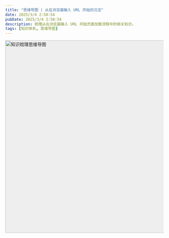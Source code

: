 ```yaml
---
title: "思维导图 | 从在浏览器输入 URL 开始的沉淀"
date: 2025/3/4 2:58:54
pubDate: 2025/3/4 2:58:54
description: 梳理从在浏览器输入 URL 开始页面加载流程中的相关知识。
tags: [知识体系, 思维导图]
---
```


<img src="https://cdn.jsdelivr.net/gh/qiyuor2/blog-image/img/20250304when-input-url.jpg" alt="知识梳理思维导图" style="width: 610px; min-height: 530px; background-color: #eee" data-zoomable="true" />